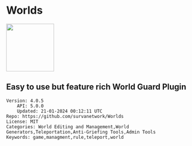 # Worlds
<img src="https://raw.githubusercontent.com/survanetwork/Worlds/c38304be490a1be92bd8b4624c38775f39c5c9d2/icon.png" width="128" height="128" />

## Easy to use but feature rich World Guard Plugin
```properties
Version: 4.0.5
    API: 5.0.0
    Updated: 21-01-2024 00:12:11 UTC
Repo: https://github.com/survanetwork/Worlds
License: MIT
Categories: World Editing and Management,World Generators,Teleportation,Anti-Griefing Tools,Admin Tools
Keywords: game,managment,rule,teleport,world
```